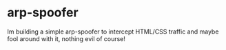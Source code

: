 arp-spoofer
===========

Im building a simple arp-spoofer to intercept HTML/CSS traffic and maybe fool around with it, nothing evil of course!
